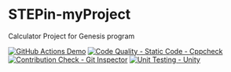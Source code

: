 # STEPin-myProject
Calculator Project for Genesis program


[![GitHub Actions Demo](https://github.com/tridib936/STEPin-myProject/actions/workflows/github-actions-demo.yml/badge.svg)](https://github.com/tridib936/STEPin-myProject/actions/workflows/github-actions-demo.yml)
[![Code Quality - Static Code - Cppcheck](https://github.com/tridib936/STEPin-myProject/actions/workflows/cppcheck.yml/badge.svg)](https://github.com/tridib936/STEPin-myProject/actions/workflows/cppcheck.yml)
[![Contribution Check - Git Inspector](https://github.com/tridib936/STEPin-myProject/actions/workflows/gitinspector.yml/badge.svg)](https://github.com/tridib936/STEPin-myProject/actions/workflows/gitinspector.yml)
[![Unit Testing - Unity](https://github.com/tridib936/STEPin-myProject/actions/workflows/unity.yml/badge.svg)](https://github.com/tridib936/STEPin-myProject/actions/workflows/unity.yml)
